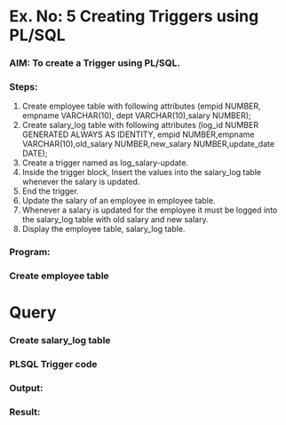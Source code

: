 # Ex. No: 5 Creating Triggers using PL/SQL

### AIM: To create a Trigger using PL/SQL.

### Steps:
1. Create employee table with following attributes (empid NUMBER, empname VARCHAR(10), dept VARCHAR(10),salary NUMBER);
2. Create salary_log table with following attributes (log_id NUMBER GENERATED ALWAYS AS IDENTITY, empid NUMBER,empname VARCHAR(10),old_salary NUMBER,new_salary NUMBER,update_date DATE);
3. Create a trigger named as log_salary-update.
4. Inside the trigger block, Insert the values into the salary_log table whenever the salary is updated.
5. End the trigger.
6. Update the salary of an employee in employee table.
7. Whenever a salary is updated for the employee it must be logged into the salary_log table with old salary and new salary.
8. Display the employee table, salary_log table.

### Program:
### Create employee table
# Query
### Create salary_log table

### PLSQL Trigger code

### Output:

### Result:
